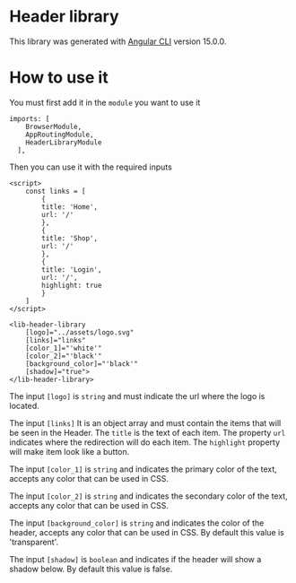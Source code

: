 # Header library

This library was generated with [Angular CLI](https://github.com/angular/angular-cli) version 15.0.0.

# How to use it

You must first add it in the `module` you want to use it

```
imports: [
    BrowserModule,
    AppRoutingModule,
    HeaderLibraryModule
  ],
```

Then you can use it with the required inputs

```
<script>
    const links = [
        {
        title: 'Home',
        url: '/'
        },
        {
        title: 'Shop',
        url: '/'
        },
        {
        title: 'Login',
        url: '/',
        highlight: true
        }
    ]
</script>

<lib-header-library
    [logo]="../assets/logo.svg"
    [links]="links"
    [color_1]="'white'"
    [color_2]="'black'"
    [background_color]="'black'"
    [shadow]="true">
</lib-header-library>
```

The input `[logo]` is `string` and must indicate the url where the logo is located.

The input `[links]` It is an object array and must contain the items that will be seen in the Header.
The `title` is the text of each item.
The property `url` indicates where the redirection will do each item.
The `highlight` property will make item look like a button.

The input `[color_1]` is `string` and indicates the primary color of the text, accepts any color that can be used in CSS.

The input `[color_2]` is `string` and indicates the secondary color of the text, accepts any color that can be used in CSS.

The input `[background_color]` is `string` and indicates the color of the header, accepts any color that can be used in CSS. By default this value is 'transparent'.

The input `[shadow]` is `boolean` and indicates if the header will show a shadow below. By default this value is false.